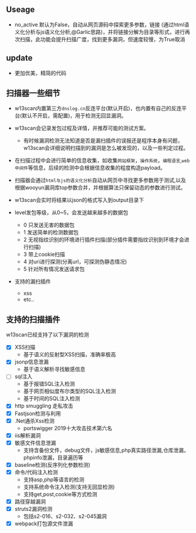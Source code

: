 
## Useage

- no_active 默认为False，自动从网页源码中探索更多参数，链接 (通过html语义化分析与js语义化分析,@Garlic思路)，并将链接分解为目录等形式，进行再次扫描，此功能会提升扫描广度，找到更多漏洞，但速度较慢，为True取消

## update
- 更加优美，精简的代码

## 扫描器一些细节
- w13scan内置第三方`dnslog.cn`反连平台(默认开启)，也内置有自己的反连平台(默认不开启，需配置)，用于检测无回显漏洞。
- w13scan会记录发包过程及详情，并推荐可能的测试方案。
    - 有时候漏洞检测无法知道是否是漏扫插件的误报还是程序本身有问题，w13scan会详细说明扫描到的漏洞是怎么被发现的，以及一些判定过程。
- 在扫描过程中会进行简单的信息收集，如收集`网站框架`，`操作系统`，`编程语言`,`web中间件`等信息，后续的检测中会根据信息收集的程度构造payload。
- 扫描器会通过`html与js的语义化分析`自动从网页中寻找更多参数用于测试,以及根据wooyun漏洞库top参数合并，并根据算法只保留动态的参数进行测试。
- w13scan会实时将结果以json的格式写入到output目录下
- level发包等级，从0~5，会发送越来越多的数据包
    - 0 只发送无害的数据包
    - 1 发送简单的检测数据包
    - 2 无视指纹识别的环境进行插件扫描(部分插件需要指纹识别到环境才会进行扫描)
    - 3 带上cookie扫描
    - 4 对uri进行探测(分离url，可探测伪静态情况)
    - 5 针对所有情况发送请求包

- 支持的漏扫插件
    - xss
    - etc..

## 支持的扫描插件
w13scan已经支持了以下漏洞的检测

- [x] XSS扫描
    - 基于语义的反射型XSS扫描，准确率极高
- [x] jsonp信息泄漏
    - 基于语义解析寻找敏感信息
- [ ] sql注入
    - 基于报错SQL注入检测
    - 基于网页相似度布尔类型的SQL注入检测
    - 基于时间的SQL注入检测
- [x] http smuggling 走私攻击
- [x] Fastjson检测与利用
- [x] .Net通杀Xss检测
    - portswigger 2019十大攻击技术第六名
- [x] iis解析漏洞
- [x] 敏感文件信息泄漏
    - 支持含备份文件，debug文件，js敏感信息,php真实路径泄漏,仓库泄漏，phpinfo泄漏，目录遍历等
- [x] baseline检测(反序列化参数检测)
- [x] 命令/代码注入检测
    - 支持asp,php等语言的检测
    - 支持系统命令注入检测(支持无回显检测)
    - 支持get,post,cookie等方式检测
- [x] 路径穿越漏洞
- [x] struts2漏洞检测
    - 包括s2-016、s2-032、s2-045漏洞
- [x] webpack打包源文件泄漏